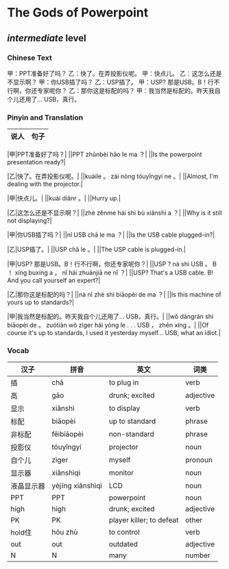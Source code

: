 # The Gods of Powerpoint
## *intermediate* level

### Chinese Text
甲：PPT准备好了吗？
乙：快了。在弄投影仪呢。
甲：快点儿。
乙：这怎么还是不显示啊？
甲：你USB插了吗？
乙：USP插了。
甲：USP? 那是USB。B！行不行啊，你还专家呢你？
乙：那你这是标配的吗？
甲：我当然是标配的。昨天我自个儿还用了... USB，真行。

### Pinyin and Translation
|说人|句子|
|----|----|

|甲|PPT准备好了吗？|
||PPT zhǔnbèi hǎo le ma ？|
||Is the powerpoint presentation ready?|

|乙|快了。在弄投影仪呢。|
||kuàile 。 zài nòng tóuyǐngyí ne 。|
||Almost, I'm dealing with the projector.|

|甲|快点儿。|
||kuài diǎnr 。|
||Hurry up.|

|乙|这怎么还是不显示啊？|
||zhè zěnme hái shì bù xiǎnshì a ？|
||Why is it still not displaying?|

|甲|你USB插了吗？|
||nǐ USB chā le ma ？|
||Is the USB cable plugged-in?|

|乙|USP插了。|
||USP chā le 。|
||The USP cable is plugged-in.|

|甲|USP? 那是USB。B！行不行啊，你还专家呢你？|
||USP ?  nà shì USB 。 B ！ xíng buxíng a ， nǐ hái zhuānjiā ne nǐ ？|
||USP? That's a USB cable. B! And you call yourself an expert?|

|乙|那你这是标配的吗？|
||nà nǐ zhè shì biāopèi de ma ？|
||Is this machine of yours up to standards?|

|甲|我当然是标配的。昨天我自个儿还用了... USB，真行。|
||wǒ dāngrán shì biāopèi de 。 zuótiān wǒ zìger hái yòng le . . .  USB ， zhēn xíng 。|
||Of course it's up to standards, I used it yesterday myself... USB, what an idiot.|
### Vocab
|汉子|拼音|英文|词类|
|----|----|----|----|
|插|chā|to plug in|verb|
|高|gāo|drunk; excited|adjective|
|显示|xiǎnshì|to display|verb|
|标配|biāopèi|up to standard|phrase|
|非标配|fēibiāopèi|non-standard|phrase|
|投影仪|tóuyǐngyí|projector|noun|
|自个儿|zìger|myself|pronoun|
|显示器|xiǎnshìqì|monitor|noun|
|液晶显示器|yèjīng xiǎnshìqì|LCD|noun|
|PPT|PPT|powerpoint|noun|
|high|high|drunk; excited|adjective|
|PK|PK|player killer; to defeat|other|
|hold住|hōu zhù|to control|verb|
|out|out|outdated|adjective|
|N|N|many|number|